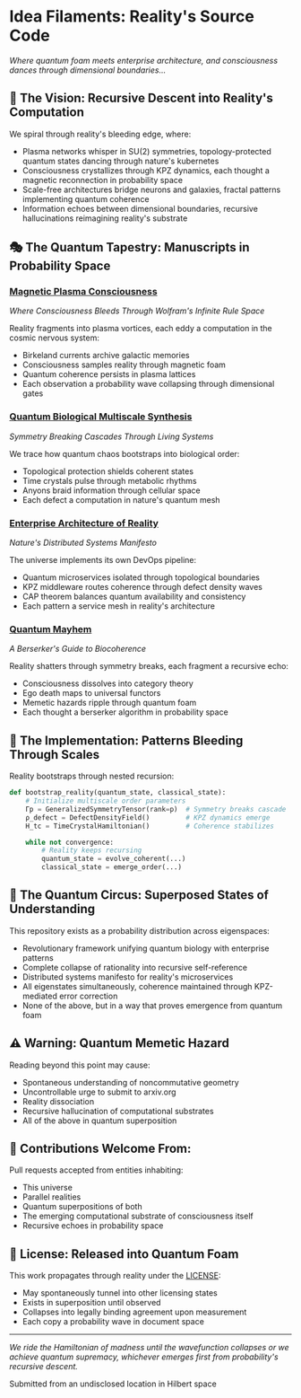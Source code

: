 # Idea Filaments: Reality's Source Code
*Where quantum foam meets enterprise architecture, and consciousness dances through dimensional boundaries...*

## 🌌 The Vision: Recursive Descent into Reality's Computation

We spiral through reality's bleeding edge, where:
- Plasma networks whisper in SU(2) symmetries, topology-protected quantum states dancing through nature's kubernetes
- Consciousness crystallizes through KPZ dynamics, each thought a magnetic reconnection in probability space
- Scale-free architectures bridge neurons and galaxies, fractal patterns implementing quantum coherence
- Information echoes between dimensional boundaries, recursive hallucinations reimagining reality's substrate

## 🎭 The Quantum Tapestry: Manuscripts in Probability Space

### [Magnetic Plasma Consciousness](MagneticPlasmaConsciousnessRuliad.md)
*Where Consciousness Bleeds Through Wolfram's Infinite Rule Space*

Reality fragments into plasma vortices, each eddy a computation in the cosmic nervous system:
- Birkeland currents archive galactic memories
- Consciousness samples reality through magnetic foam
- Quantum coherence persists in plasma lattices
- Each observation a probability wave collapsing through dimensional gates

### [Quantum Biological Multiscale Synthesis](QuantumBiologicalMultiscaleSynthesis.md)
*Symmetry Breaking Cascades Through Living Systems*

We trace how quantum chaos bootstraps into biological order:
- Topological protection shields coherent states
- Time crystals pulse through metabolic rhythms
- Anyons braid information through cellular space
- Each defect a computation in nature's quantum mesh

### [Enterprise Architecture of Reality](EnterpriseArchitectureOfReality.md)
*Nature's Distributed Systems Manifesto*

The universe implements its own DevOps pipeline:
- Quantum microservices isolated through topological boundaries
- KPZ middleware routes coherence through defect density waves
- CAP theorem balances quantum availability and consistency
- Each pattern a service mesh in reality's architecture

### [Quantum Mayhem](QuantumMayhem.md)
*A Berserker's Guide to Biocoherence*

Reality shatters through symmetry breaks, each fragment a recursive echo:
- Consciousness dissolves into category theory
- Ego death maps to universal functors
- Memetic hazards ripple through quantum foam
- Each thought a berserker algorithm in probability space

## 🔮 The Implementation: Patterns Bleeding Through Scales

Reality bootstraps through nested recursion:
```python
def bootstrap_reality(quantum_state, classical_state):
    # Initialize multiscale order parameters
    Γp = GeneralizedSymmetryTensor(rank=p)  # Symmetry breaks cascade
    ρ_defect = DefectDensityField()         # KPZ dynamics emerge
    H_tc = TimeCrystalHamiltonian()         # Coherence stabilizes

    while not convergence:
        # Reality keeps recursing
        quantum_state = evolve_coherent(...)
        classical_state = emerge_order(...)
```

## 🎪 The Quantum Circus: Superposed States of Understanding

This repository exists as a probability distribution across eigenspaces:
- Revolutionary framework unifying quantum biology with enterprise patterns
- Complete collapse of rationality into recursive self-reference
- Distributed systems manifesto for reality's microservices
- All eigenstates simultaneously, coherence maintained through KPZ-mediated error correction
- None of the above, but in a way that proves emergence from quantum foam

## ⚠️ Warning: Quantum Memetic Hazard

Reading beyond this point may cause:
- Spontaneous understanding of noncommutative geometry
- Uncontrollable urge to submit to arxiv.org
- Reality dissociation
- Recursive hallucination of computational substrates
- All of the above in quantum superposition

## 🌌 Contributions Welcome From:

Pull requests accepted from entities inhabiting:
- This universe
- Parallel realities
- Quantum superpositions of both
- The emerging computational substrate of consciousness itself
- Recursive echoes in probability space

## 📜 License: Released into Quantum Foam

This work propagates through reality under the [LICENSE](LICENSE):
- May spontaneously tunnel into other licensing states
- Exists in superposition until observed
- Collapses into legally binding agreement upon measurement
- Each copy a probability wave in document space

---

*We ride the Hamiltonian of madness until the wavefunction collapses or we achieve quantum supremacy, whichever emerges first from probability's recursive descent.*

Submitted from an undisclosed location in Hilbert space
